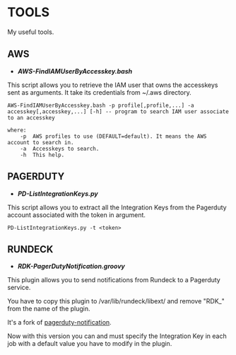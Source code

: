 # TOOLS

My useful tools.

## AWS

- **_AWS-FindIAMUserByAccesskey.bash_**

This script allows you to retrieve the IAM user that owns the accesskeys sent as arguments.
It take its credentials from ~/.aws directory.

```
AWS-FindIAMUserByAccesskey.bash -p profile[,profile,...] -a accesskey[,accesskey,...] [-h] -- program to search IAM user associate to an accesskey

where:
    -p  AWS profiles to use (DEFAULT=default). It means the AWS account to search in.
    -a  Accesskeys to search.
    -h  This help.
```

## PAGERDUTY

- **_PD-ListIntegrationKeys.py_**

This script allows you to extract all the Integration Keys from the Pagerduty account associated with the token in argument.

```
PD-ListIntegrationKeys.py -t <token>
```

## RUNDECK

- **_RDK-PagerDutyNotification.groovy_**

This plugin allows you to send notifications from Rundeck to a Pagerduty service.

You have to copy this plugin to /var/lib/rundeck/libext/ and remove "RDK_" from the name of the plugin.

It's a fork of [pagerduty-notification](https://github.com/rundeck-plugins/pagerduty-notification).

Now with this version you can and must specify the Integration Key in each job with a default value you have to modify in the plugin.


